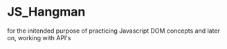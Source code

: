 # JS_Hangman

for the initended purpose of practicing Javascript DOM concepts and later on, working with API's
